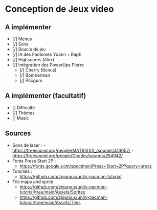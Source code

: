 # Conception de Jeux video

## A implémenter

- [/] Menus
- [/] Sons
- [/] Boucle de jeu
- [/] IA des Fantômes Yoann + Raph
- [/] Highscores (Alex)
- [/] Intégration des PowerUps Pierre
    - [/] Cherry (Bonus)
    - [/] Bomberman
    - [/] Pacgum

## A implémenter (facultatif)

- [] Difficulté
- [/] Thèmes
- [] Music

## Sources

- Sons de laser : 
    	- https://freesound.org/people/MATRIXXX_/sounds/413057/
    	- https://freesound.org/people/Deatlev/sounds/254942/
- Fonts Press Start 2P : 
	- https://fonts.google.com/specimen/Press+Start+2P?query=press
- Tutorials :
	- https://github.com/zigurous/unity-pacman-tutorial
- Tile maps and sprite
	- https://github.com/zigurous/unity-pacman-tutorial/tree/main/Assets/Sprites
	- https://github.com/zigurous/unity-pacman-tutorial/tree/main/Assets/Tiles


